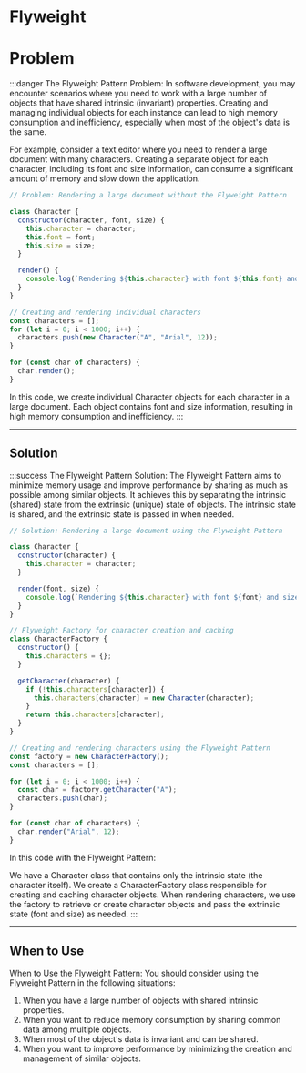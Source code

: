 # Flyweight

# Problem

:::danger The Flyweight Pattern Problem:
In software development, you may encounter scenarios where you need to work with a large number of objects that have shared intrinsic (invariant) properties. Creating and managing individual objects for each instance can lead to high memory consumption and inefficiency, especially when most of the object's data is the same.

For example, consider a text editor where you need to render a large document with many characters. Creating a separate object for each character, including its font and size information, can consume a significant amount of memory and slow down the application.

```js
// Problem: Rendering a large document without the Flyweight Pattern

class Character {
  constructor(character, font, size) {
    this.character = character;
    this.font = font;
    this.size = size;
  }

  render() {
    console.log(`Rendering ${this.character} with font ${this.font} and size ${this.size}.`);
  }
}

// Creating and rendering individual characters
const characters = [];
for (let i = 0; i < 1000; i++) {
  characters.push(new Character("A", "Arial", 12));
}

for (const char of characters) {
  char.render();
}
```
In this code, we create individual Character objects for each character in a large document. Each object contains font and size information, resulting in high memory consumption and inefficiency.
:::

---

## Solution

:::success The Flyweight Pattern Solution:
The Flyweight Pattern aims to minimize memory usage and improve performance by sharing as much as possible among similar objects. It achieves this by separating the intrinsic (shared) state from the extrinsic (unique) state of objects. The intrinsic state is shared, and the extrinsic state is passed in when needed.

```js
// Solution: Rendering a large document using the Flyweight Pattern

class Character {
  constructor(character) {
    this.character = character;
  }

  render(font, size) {
    console.log(`Rendering ${this.character} with font ${font} and size ${size}.`);
  }
}

// Flyweight Factory for character creation and caching
class CharacterFactory {
  constructor() {
    this.characters = {};
  }

  getCharacter(character) {
    if (!this.characters[character]) {
      this.characters[character] = new Character(character);
    }
    return this.characters[character];
  }
}

// Creating and rendering characters using the Flyweight Pattern
const factory = new CharacterFactory();
const characters = [];

for (let i = 0; i < 1000; i++) {
  const char = factory.getCharacter("A");
  characters.push(char);
}

for (const char of characters) {
  char.render("Arial", 12);
}
```
In this code with the Flyweight Pattern:

We have a Character class that contains only the intrinsic state (the character itself).
We create a CharacterFactory class responsible for creating and caching character objects.
When rendering characters, we use the factory to retrieve or create character objects and pass the extrinsic state (font and size) as needed.
:::

---

## When to Use

When to Use the Flyweight Pattern:
You should consider using the Flyweight Pattern in the following situations:

1. When you have a large number of objects with shared intrinsic properties.
2. When you want to reduce memory consumption by sharing common data among multiple objects.
3. When most of the object's data is invariant and can be shared.
4. When you want to improve performance by minimizing the creation and management of similar objects.